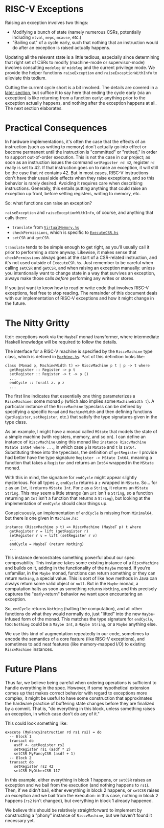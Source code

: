 # RISC-V Exceptions

Raising an exception involves two things:

- Modifying a bunch of state (namely numerous CSRs, potentially including
  `mtval`, `mepc`, `mcause`, etc.)
- "Bailing out" of a cycle early, such that nothing that an instruction would do
  after an exception is raised actually happens.

Updating all the relevant state is a little tedious, especially since determining
that right set of CSRs to modify (machine-mode or supervisor-mode) involves
consulting `medeleg` or `mideleg` and the current privilege mode. We provide the
helper functions `raiseException` and `raiseExceptionWithInfo` to alleviate
this tedium.

Cutting the current cycle short is a bit involved. The details are covered in a
[later section](#the-nitty-gritty), but suffice it to say here that ending the
cycle early (via an exception) is like returning from a function early: anything
prior to the exception actually happens, and nothing after the exception happens
at all. The next section elaborates.

# Practical Consequences

In hardware implementations, it's often the case that the effects of an
instruction (such as writing to memory) don't actually go into effect or become
permanent until the instruction is "committed" or "retired," in order to support
out-of-order execution. This is not the case in our project; as soon as an
instruction issues the command `setRegister rd 42`, register `rd` really is set
to 42. If that instruction goes on to raise an exception, it will still be the
case that `rd` contains 42. But in most cases, RISC-V instructions don't have
their usual side effects when they raise exceptions, and so this behavior is
rarely desired. Avoiding it requires care when describing instructions.
Generally, this entails putting anything that could raise an exception up front,
before setting registers, writing to memory, etc.

So: what functions can raise an exception?

`raiseException` and `raiseExceptionWithInfo`, of course, and anything that calls them:

- `translate` from [`VirtualMemory.hs`](src/Spec/VirtualMemory.hs)
- `checkPermissions`, which is specific to [`ExecuteCSR.hs`](src/Spec/ExecuteCSR.hs)
- `setCSR` and `getCSR`.

`translate` tends to be simple enough to get right, as you'll usually call it
prior to performing a store anyway. Likewise, it makes sense that
`checkPermissions` always goes at the start of a CSR-related instruction, and
it's not used outside of `ExecuteCSR.hs`. Just remember to be careful when
calling `setCSR` and `getCSR`, and when raising an exception manually: unless
you intentionally want to change state in a way that survives an exception,
always make those calls *before* performing any writes or stores.

If you just want to know how to read or write code that involves RISC-V
exceptions, feel free to stop reading. The remainder of this document deals with
our implementation of RISC-V exceptions and how it might change in the future.

# The Nitty Gritty

tl;dr: exceptions work via the `MaybeT` monad transformer, where intermediate
Haskell knowledge will be required to follow the details.

The interface for a RISC-V machine is specified by the `RiscvMachine` type class, which is defined in [`Machine.hs`](src/Spec/Machine.hs). Part of this definition looks like:

    class (Monad p, MachineWidth t) => RiscvMachine p t | p -> t where
      getRegister :: Register -> p t
      setRegister :: Register -> t -> p ()
      ...
      endCycle :: forall z. p z
      ...

The first line indicates that essentially one thing parameterizes a
`RiscvMachine`: some monad `p` (which also implies some `MachineWidth t`). A
particular instance of the `RiscvMachine` typeclass can be defined by specifying
a specific `Monad` and `MachineWidth` and then defining functions
(`getRegister`, `setRegister`, etc.) that satisfy the type signatures given in
the type class.

As an example, I might have a monad called `MState` that models the state of a
simple machine (with registers, memory, and so on). I can define an instance of
`RiscvMachine` using this monad like `instance RiscvMachine MState Int64 where
...`, in which case `p` is `MState` and `t` is `Int64`. Substituting these into
the typeclass, the definition of `getRegister` I provide had better have the
type signature `Register -> MState Int64`, meaning a function that takes a
`Register` and returns an `Int64` wrapped in the `MState` monad.

With this in mind, the signature for `endCycle` might appear slightly
mysterious. For all types `z`, `endCycle` returns a `z` wrapped in `MState`.
So... for `z` as an `Int`, it returns `MState Int`. For `z` as a `String`, it
returns an `MState String`. This may seem a little strange (an `Int` isn't a
`String`, so a function returning an `Int` isn't a function that returns a
`String`), but looking at the implementation of `endCycle` should clear things
up.

Conspicuously, an implementation of `endCycle` is missing from `Minimal64`, but
there is one given in `Machine.hs`:

    instance (RiscvMachine p t) => RiscvMachine (MaybeT p) t where
      getRegister r = lift (getRegister r)
      setRegister r v = lift (setRegister r v)
      ...
      endCycle = MaybeT (return Nothing)
      ...

This instance demonstrates something powerful about our spec: composability.
This instance takes some existing instance of a `RiscvMachine` and builds on it,
adding in the functionality of the `Maybe` monad. If you're unfamiliar, in the
`Maybe` monad, functions can return something or they can return `Nothing`, a
special value. This is sort of like how methods in Java can always return some
valid object or `null`. But in the `Maybe` monad, a computation halts as soon as
something returns `Nothing`, and this precisely captures the "early-return"
behavior we want upon encountering an exception.

So, `endCycle` returns `Nothing` (halting the computation), and all other
functions do what they would normally do, just "lifted" into the new
`Maybe`-infused form of the monad. This matches the type signature for `endCycle`,
too: `Nothing` could be a `Maybe Int`, a `Maybe String`, or a `Maybe` anything
else.

We use this kind of augmentation repeatedly in our code, sometimes to encode the
semantics of a core feature (like RISC-V exceptions), and sometimes to add neat
features (like memory-mapped I/O) to existing `RiscvMachine` instances.

# Future Plans

Thus far, we believe being careful when ordering operations is sufficient to
handle everything in the spec. However, if some hypothetical extension comes up
that makes correct behavior with regard to exceptions more complex, it might be
useful to have some construction that approximates the hardware practice of
buffering state changes before they are finalized by a commit. That is, "do
everything in this block, unless something raises an exception, in which case
don't do any of it."

This could look something like:

    execute (MyFancyInstruction rd rs1 rs2) = do
      -- Block 1
      transact do
        asdf <- getRegister rs2
        setRegister rs1 (asdf * 2)
        setCSR MyFancyCSR (asdf + 1)
      -- Block 2
      transact do
        setRegister rs2 42
        setCSR MyOtherCSR 117

In this example, either everything in block 1 happens, or `setCSR` raises an
exception and we bail from the execution (and nothing happens to `rs1`). Then,
if we didn't bail, either everything in block 2 happens, or `setCSR` raises an
exception and we bail from the execution: in this case, nothing in block 2
happens (`rs2` isn't changed), but everything in block 1 already happened.

We believe this should be relatively straightforward to implement by
constructing a "phony" instance of `RiscvMachine`, but we haven't found it
necessary yet.
